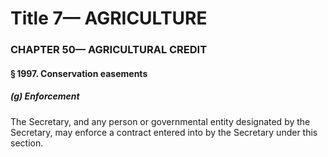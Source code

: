 
# Title 7— AGRICULTURE
### CHAPTER 50— AGRICULTURAL CREDIT
#### § 1997. Conservation easements
##### (g) Enforcement

The Secretary, and any person or governmental entity designated by the Secretary, may enforce a contract entered into by the Secretary under this section.
